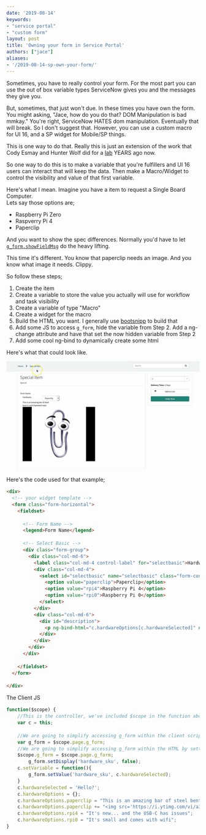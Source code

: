 ```yaml
---
date: '2019-08-14'
keywords:
- "service portal"
- "custom form"
layout: post
title: 'Owning your form in Service Portal'
authors: ["jace"]
aliases:
- '/2019-08-14-sp-own-your-form/'
---
```

Sometimes, you have to really control your form.  For the most part you can 
use the out of box variable types ServiceNow gives you and the messages they give you.

But, sometimes, that just won't due.  In these times you have own the form.  You might
asking, "Jace, how do you do that?  DOM Manipulation is bad mmkay."  You're right, 
ServiceNow HATES dom manipulation.  Eventually that will break.  So I don't suggest that.
However, you can use a custom macro for UI 16, and a SP widget for Mobile/SP things.

This is one way to do that.  Really this is just an extension of the work that Cody Esmay
and Hunter Wolf did for a [lab](https://sndevs.github.io/meetups/decks/sp-portal-custom-inputs/) YEARS ago now.

So one way to do this is to make a variable that you're fulfillers and UI 16 users can interact
that will keep the data.  Then make a Macro/Widget to control the visibility and value of that first variable.

Here's what I mean.  Imagine you have a item to request a Single Board Computer.  
Lets say those options are;

- Raspberry Pi Zero
- Raspverry Pi 4
- Paperclip

And you want to show the spec differences.  Normally you'd have to let 
[`g_form.showFieldMsg`](https://blog.jace.pro/g%5C_form/#mobile-showfieldmsg) do the heavy lifting.

This time it's different.  You know that paperclip needs an image.  And you know what image it needs.  Clippy.

So follow these steps;

1.  Create the item
1.  Create a variable to store the value you actually will use for workflow and task visibility
1.  Create a variable of type "Macro"
1.  Create a widget for the macro
1.  Build the HTML you want.  I generally use [bootsnipp](https://bootsnipp.com/forms) to build that
1.  Add some JS to access `g_form`, hide the variable from Step 2.  Add a ng-change attribute and have that set the now hidden variable from Step 2
1.  Add some cool ng-bind to dynamically create some html

Here's what that could look like.  

![animation of item](./2019-08-14-sp-own-your-form.gif)

Here's the code used for that example;

```html
<div>
  <!-- your widget template -->
  <form class="form-horizontal">
    <fieldset>

      <!-- Form Name -->
      <legend>Form Name</legend>

      <!-- Select Basic -->
      <div class="form-group">
        <div class="col-md-6">
          <label class="col-md-4 control-label" for="selectbasic">Hardware</label>
          <div class="col-md-4">
            <select id="selectbasic" name="selectbasic" class="form-control" ng-change="c.setVariable()" ng-model="c.hardwareSelected">
              <option value="paperclip">Paperclip</option>
              <option value="rpi4">Raspberry Pi 4</option>
              <option value="rpi0">Raspberry Pi 0</option>
            </select>
          </div>
          <div class="col-md-6">
            <div id="description">
              <p ng-bind-html="c.hardwareOptions[c.hardwareSelected]" ng-model="c.hardwareOptions[c.hardwareSelected]"></p>
            </div>
          </div>
        </div>
      </div>

    </fieldset>
  </form>

</div>
```

The Client JS

```js
function($scope) {
	//This is the controller, we've included $scope in the function above because it's easy to work with
	var c = this;
	
	//We are going to simplify accessing g_form within the client script by setting it as a variable named g_form
	var g_form = $scope.page.g_form;
	//We are going to simplify accessing g_form within the HTML by setting it as a $scope attribute
	$scope.g_form = $scope.page.g_form;
		g_form.setDisplay('hardware_sku', false);
	c.setVariable = function(){
		g_form.setValue('hardware_sku', c.hardwareSelected);
	}
	c.hardwareSelected = 'Hello?';
	c.hardwareOptions = {};
	c.hardwareOptions.paperclip = "This is an amazing bar of steel bent in and important way!";
	c.hardwareOptions.paperclip += "<img src='https://i.ytimg.com/vi/a3qlc2ivES8/hqdefault.jpg' />"
	c.hardwareOptions.rpi4 = "It's new... and the USB-C has issues";
	c.hardwareOptions.rpi0 = "It's small and comes with wifi";
}
```

